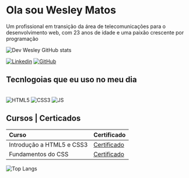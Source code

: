 
# Ola sou Wesley Matos
Um profissional em transição da área de telecomunicações para o desenvolvimento web, com 23 anos de idade e uma paixão crescente por programação


![Dev Wesley GitHub stats](https://github-readme-stats.vercel.app/api?username=DevWesleyMatos&show_icons=true&theme=radical)



[![Linkedin](https://img.shields.io/badge/LinkedIn-0077B5?style=for-the-badge&logo=linkedin&logoColor=white)](https://github.com/DevWesleyMatos)
[![GitHub](https://img.shields.io/badge/GitHub-100000?style=for-the-badge&logo=github&logoColor=white)](https://github.com/DevWesleyMatos)


## Tecnlogoias que eu uso no meu dia
<div style="display": inline_block ><br>

<img aling="center" alt="HTML5" src="https://img.shields.io/badge/HTML5-E34F26?style=for-the-badge&logo=html5&logoColor=white">

<img aling="center" alt="CSS3" src="https://img.shields.io/badge/CSS3-1572B6?style=for-the-badge&logo=css3&logoColor=white">

<img aling="center" alt="JS" src="https://img.shields.io/badge/JavaScript-F7DF1E?style=for-the-badge&logo=javascript&logoColor=black">

</div>

## Cursos | Certicados
| Curso              | Certificado                         |
|:-------------------|:------------------------------------|
| Introdução a HTML5 e CSS3         | [Certificado](https://exemplo.com/cert.pdf) |
| Fundamentos do CSS   | [Certificado](https://hermes.dio.me/certificates/87AF8BAD.pdf) |


![Top Langs](https://github-readme-stats.vercel.app/api/top-langs/?username=DevWesleyMatos&layout=compact&theme=dracula)
